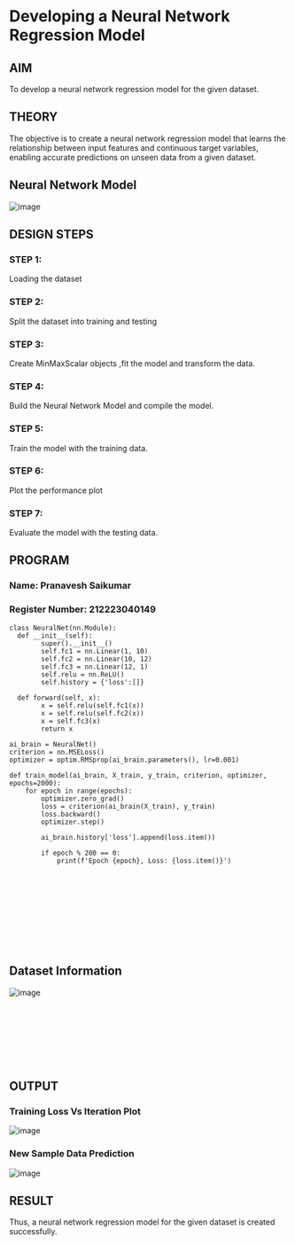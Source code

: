 # Developing a Neural Network Regression Model

## AIM

To develop a neural network regression model for the given dataset.

## THEORY

The objective is to create a neural network regression model that learns the relationship between input features and continuous target variables, enabling accurate predictions on unseen data from a given dataset.

## Neural Network Model

![image](https://github.com/user-attachments/assets/4aa1ed46-43a1-46dd-886f-06d0a9bb8340)

## DESIGN STEPS

### STEP 1:

Loading the dataset

### STEP 2:

Split the dataset into training and testing

### STEP 3:

Create MinMaxScalar objects ,fit the model and transform the data.

### STEP 4:

Build the Neural Network Model and compile the model.

### STEP 5:

Train the model with the training data.

### STEP 6:

Plot the performance plot

### STEP 7:

Evaluate the model with the testing data.

## PROGRAM
### Name: Pranavesh Saikumar
### Register Number: 212223040149
```
class NeuralNet(nn.Module):
  def __init__(self):
        super().__init__()
        self.fc1 = nn.Linear(1, 10)
        self.fc2 = nn.Linear(10, 12)
        self.fc3 = nn.Linear(12, 1)
        self.relu = nn.ReLU()
        self.history = {'loss':[]}

  def forward(self, x):
        x = self.relu(self.fc1(x))
        x = self.relu(self.fc2(x))
        x = self.fc3(x)
        return x

ai_brain = NeuralNet()
criterion = nn.MSELoss()
optimizer = optim.RMSprop(ai_brain.parameters(), lr=0.001)

def train_model(ai_brain, X_train, y_train, criterion, optimizer, epochs=2000):
    for epoch in range(epochs):
        optimizer.zero_grad()
        loss = criterion(ai_brain(X_train), y_train)
        loss.backward()
        optimizer.step()

        ai_brain.history['loss'].append(loss.item())

        if epoch % 200 == 0:
            print(f'Epoch {epoch}, Loss: {loss.item()}')

```
<br><br><br><br><br><br><br><br>
## Dataset Information

![image](https://github.com/user-attachments/assets/55dce5a4-b4f9-485f-a362-d2721bd34448)
<br><br><br><br><br><br><br><br>
## OUTPUT
### Training Loss Vs Iteration Plot

![image](https://github.com/user-attachments/assets/658fe927-6f18-4415-b6cd-07eb443e3f4c)

### New Sample Data Prediction

![image](https://github.com/user-attachments/assets/3eb0cb22-9908-4b42-8eee-553ec29d89c7)

## RESULT

Thus, a neural network regression model for the given dataset is created successfully.
